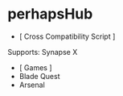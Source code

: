 # perhapsHub

- [ Cross Compatibility Script ] 

 Supports: Synapse X
 
 - [ Games ] 
  - Blade Quest
  - Arsenal
